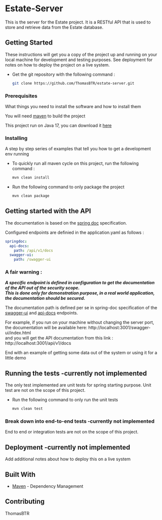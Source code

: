 # Estate-Server

This is the server for the Estate project. It is a RESTful API that is used to store and retrieve data from the Estate database.

## Getting Started

These instructions will get you a copy of the project up and running on your local machine for development and testing purposes. See deployment for notes on how to deploy the project on a live system.

- Get the git repository with the following command :

    ```bash
    git clone https://github.com/ThomasBTR/estate-server.git
    ```


### Prerequisites

What things you need to install the software and how to install them

You will need [maven](https://maven.apache.org/install.html) to build the project

This project run on Java 17, you can download it [here](https://www.oracle.com/java/technologies/javase-jdk17-downloads.html)

### Installing

A step by step series of examples that tell you how to get a development env running


- To quickly run all maven cycle on this project, run the following command :

    ```bash
    mvn clean install
    ```

- Run the following command to only package the project

    ```bash
    mvn clean package
    ```

## Getting started with the API

The documentation is based on the [spring doc](https://springdoc.org/v2/) specification.

Configured endpoints are definied in the application.yaml as follows :

```yaml
springdoc:
  api-docs:
    path: /api/v1/docs
  swagger-ui:
    path: /swagger-ui
```

### A fair warning :

***A specific endpoint is defined in configuration to get the documentation of the API out of the security scope.
</br>This is done only for demonstration purpose, in a real world application, the documentation should be secured.***

The documentation path is defined per se in spring-doc specification of
the [swagger-ui](https://springdoc.org/v2/#getting-started)
and [api-docs](https://springdoc.org/v2/#spring-webmvc-support) endpoints.

For example, if you run on your machine without changing the server port, the documentation will be available
here: http://localhost:3001/swagger-ui/index.html </br>
and you will get the API documentation from this link : http://localhost:3001/api/v1/docs

End with an example of getting some data out of the system or using it for a little demo

## Running the tests -currently not implemented

The only test implemented are unit tests for spring starting purpose.
Unit test are not on the scope of this project.

- Run the following command to only run the unit tests
    ```bash
    mvn clean test
    ```

### Break down into end-to-end tests -currently not implemented

End to end or integration tests are not on the scope of this project.

## Deployment -currently not implemented

Add additional notes about how to deploy this on a live system

## Built With

* [Maven](https://maven.apache.org/) - Dependency Management

## Contributing

ThomasBTR
